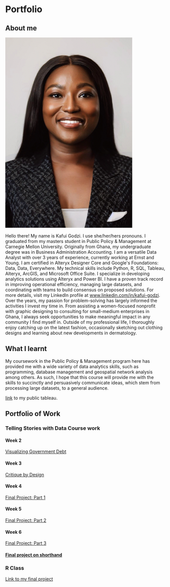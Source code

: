 # Portfolio

## About me
<img src="https://github.com/KafuiG/CMU_Coursework/blob/main/630B4271-3779-4A2C-9EA4-DF5B764F6D05.PNG?raw=true" width="400" height="600">

Hello there! My name is Kafui Godzi. I use she/her/hers pronouns. I graduated from my  masters student in Public Policy & Management at Carnegie Mellon University. Originally from Ghana, my undergraduate degree was in Business Administration Accounting. I am a versatile Data Analyst with over 3 years of experience, currently working at Ernst and Young. I am certified in Alteryx Designer Core and Google's Foundations: Data, Data, Everywhere. My technical skills include Python, R, SQL, Tableau, Alteryx, ArcGIS, and Microsoft Office Suite. I specialize in developing analytics solutions using Alteryx and Power BI. I have a proven track record in improving operational efficiency, managing large datasets, and coordinating with teams to build consensus on proposed solutions. For more details, visit my LinkedIn profile at www.linkedin.com/in/kafui-godzi. Over the years, my passion for problem-solving has largely informed the activities I invest my time in. From assisting a women-focused nonprofit with graphic designing to consulting for small-medium enterprises in Ghana, I always seek opportunities to make meaningful impact in any community I find myself in. Outside of my professional life, I thoroughly enjoy catching up on the latest fashion, occasionally sketching out clothing designs and learning about new developments in dermatology.

## What I learnt
My coursework in the Public Policy & Management program here has provided me with a wide variety of data analytics skills, such as programming, database management and geospatial network analysis among others. As such, I hope that this course will provide me with the skills to succinctly and persuasively communicate ideas, which stem from processing large datasets, to a general audience.

[link](https://public.tableau.com/app/profile/kafui7414) to my public tableau.

## Portfolio of Work
### Telling Stories with Data Course work
#### Week 2
[Visualizing Government Debt](/dataviz2.md)  
#### Week 3
[Critique by Design](/CritiquebyDesign.md)
#### Week 4
[Final Project: Part 1](Final_Project_Part_1.md)  
#### Week 5
[Final Project: Part 2](Final_Project_Part_2.md)  
#### Week 6
[Final Project: Part 3](Final_Project_Part_3.md) 
#### [Final project on shorthand](https://preview.shorthand.com/DcEyCmJFuJEdhxcK)

### R Class
[Link to my final project](Final-Project_mgulipil_ggodzi.html)


